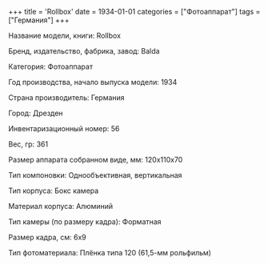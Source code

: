 +++
title = 'Rollbox'
date = 1934-01-01
categories = ["Фотоаппарат"]
tags = ["Германия"]
+++

Название модели, книги: Rollbox

Бренд, издательство, фабрика, завод: Balda

Категория: Фотоаппарат

Год производства, начало выпуска модели: 1934

Страна производитель: Германия

Город: Дрезден

Инвентаризационный номер: 56

Вес, гр: 361

Размер аппарата  собранном виде, мм: 120х110х70

Тип компоновки: Однообъективная, вертикальная

Тип корпуса: Бокс камера

Материал корпуса: Алюминий

Тип камеры (по размеру кадра): Форматная

Размер кадра, см: 6х9

Тип фотоматериала: Плёнка типа 120 (61,5-мм рольфильм)

